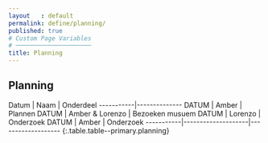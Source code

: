 ```yaml
---
layout   : default
permalink: define/planning/
published: true
# Custom Page Variables
# ─────────────────────
title: Planning
---
```


## Planning

Datum      | Naam               | Onderdeel
-----------|--------------
DATUM      | Amber              | Plannen
DATUM      | Amber & Lorenzo    | Bezoeken musuem
DATUM	   | Lorenzo            | Onderzoek
DATUM      | Amber              | Onderzoek
-----------|--------------------|-------------------
{:.table.table--primary.planning}